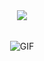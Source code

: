 <br>
<h3 align = "center"><img src="https://readme-typing-svg.herokuapp.com?color=%239DF0F7&duration=1500&center=true&multiline=true&lines=%EA%9C%B1+%E1%B4%80+%E1%B4%9B+%E1%B4%8F%E2%A0%80%2F%E2%A0%80%E1%B4%9B+%E1%B4%80+%CA%80+%E1%B4%9C;%E2%80%8A%CA%9C+%E1%B4%87+%2F+%CA%9C+%C9%AA+%E1%B4%8D"></h3>
<br>
<div align=center><img align="center" alt="GIF" src="https://lh3.googleusercontent.com/s5hrKGsro_iOZK6l021__3c9-gll-XiDaeHYKwCoXqhAptM6_Mq32RdWPsfsIQxlpzRP3LraIIUyf9CjIwCpd0Y0h6tr-RanJs9xvFtFftnjcLtFVLiaiUVhqVMbNapuTeu4TwKoExMVQV5Yf-ccimJ3GDWq9EK-nvb7RYFD3394K7aUtA8z0jKHaBuDpPBmNLU_tm4BYTLgqxCDZ_kF7JNNOsyzRkPiepWdS2hzC6o7AyVx0XedHPI14JRhP6ZtsxfKRsBmGRqn2MfdeKFivCY3r1fqVqwqvMvgQFg7w2UMnGPuJJ_AuZarE1myBL3fLhtO7SbNZoZB-pY-knIytabuS_9OfWWk6y2At_xUeUYQ5teE7gRNDKmNCZvVjCRm_7RurZyO5Kwtzwd5fNScbG7hAF-Rg85GcXA4u9IwBGMd_m7Ff9dOclF_B_DwPVUH6dSv3ojX-m8tP8mtDnMZoiWQfLeJrlurxxtVnvFe2tDCQgOTs97HtKyL7A4erqL8s2NNMSIYeebFuqgvTixjy0PD5916MDGpPs_xxYDBD5hkcRWEDVzdDvdczNl427kHWMPPpx8LhSysP1Q2GH6bcnmw0z-zGKTw8eOc7GLotlJeaC615teUs_9Z0MqRBEuOLKbzIT8LODbzbnyvM8oxaVbEHpF7qNFu5Bixw6WoleScon3M2H5LojjKFDnXuDKQ863XpiugZ2KxC5DS1UJwgw=w345-h170-no?authuser=5"/></div>
</br>
